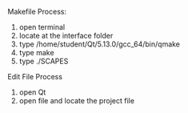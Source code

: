 Makefile Process:
1. open terminal
2. locate at the interface folder
3. type /home/student/Qt/5.13.0/gcc_64/bin/qmake
4. type make
5. type ./SCAPES



Edit File Process
1. open Qt
2. open file and locate the project file

